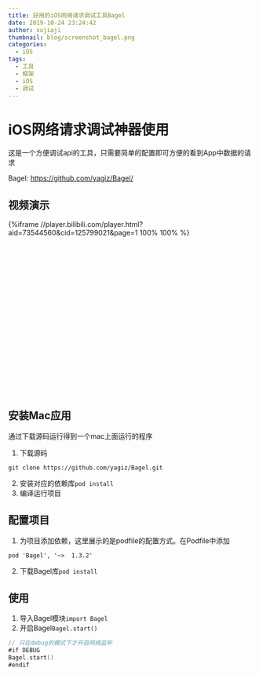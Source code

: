 ```yaml
---
title: 好用的iOS网络请求调试工具Bagel
date: 2019-10-24 23:24:42
author: xujiaji
thumbnail: blog/screenshot_bagel.png
categories:
  - iOS
tags:
  - 工具
  - 框架
  - iOS
  - 调试
---
```


# iOS网络请求调试神器使用

这是一个方便调试api的工具，只需要简单的配置即可方便的看到App中数据的请求

Bagel: <https://github.com/yagiz/Bagel/>

## 视频演示

<div style="width: 100%; display: inline-block; position: relative; padding-top: 70%; display: block; content: '';">
    <div style="position: absolute; top: 0; bottom: 0; right: 0; left: 0;">
    {%iframe //player.bilibili.com/player.html?aid=73544560&cid=125799021&page=1 100% 100% %}
    </div>
</div>

## 安装Mac应用

通过下载源码运行得到一个mac上面运行的程序

1. 下载源码
``` shell
git clone https://github.com/yagiz/Bagel.git
```
2. 安装对应的依赖库`pod install`
3. 编译运行项目


## 配置项目

1. 为项目添加依赖，这里展示的是podfile的配置方式。在Podfile中添加
``` shell
pod 'Bagel', '~>  1.3.2'
```
2. 下载Bagel库`pod install`

## 使用

1. 导入Bagel模块`import Bagel`
2. 开启Bagel`Bagel.start()`
``` swift
// 只在debug的模式下才开启网络监听
#if DEBUG
Bagel.start()
#endif
```
